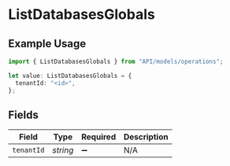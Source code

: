 # ListDatabasesGlobals

## Example Usage

```typescript
import { ListDatabasesGlobals } from "API/models/operations";

let value: ListDatabasesGlobals = {
  tenantId: "<id>",
};
```

## Fields

| Field              | Type               | Required           | Description        |
| ------------------ | ------------------ | ------------------ | ------------------ |
| `tenantId`         | *string*           | :heavy_minus_sign: | N/A                |